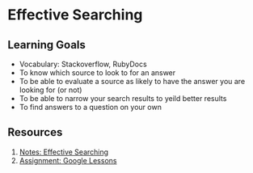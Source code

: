 # Effective Searching

## Learning Goals
- Vocabulary: Stackoverflow, RubyDocs
- To know which source to look to for an answer
- To be able to evaluate a source as likely to have the answer you are looking for (or not)
- To be able to narrow your search results to yeild better results
- To find answers to a question on your own

## Resources
1. [Notes: Effective Searching](notes/googling.md)
1. [Assignment: Google Lessons](assignments/google-lessons.md)
